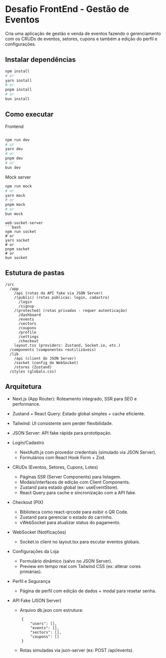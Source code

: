 # Desafio FrontEnd - Gestão de Eventos
Cria uma aplicação de gestão e venda de eventos fazendo o gerenciamento com os CRUDs de eventos, setores, cupons e também a edição do perfil e configurações.

## Instalar dependências
```bash
npm install
# or
yarn install
# or
pnpm install
# or
bun install
```

## Como executar
Frontend
```bash

npm run dev
# or
yarn dev
# or
pnpm dev
# or
bun dev
```
Mock server
```bash
npm run mock
# or
yarn mock
# or
pnpm mock
# or
bun mock
```
```
web-socket-server
```bash
npm run socket
# or
yarn socket
# or
pnpm socket
# or
bun socket
```

## Estutura de pastas
```
/src
  /app
    /api (rotas da API fake via JSON Server)
    /(public) (rotas públicas: login, cadastro)
      /login
      /signup
    /(protected) (rotas privadas - requer autenticação)
      /dashboard
      /events
      /sectors
      /coupons
      /profile
      /settings
      /checkout
    layout.tsx (providers: Zustand, Socket.io, etc.)
  /components (componentes reutilizáveis)
  /lib
    /api (client do JSON Server)
    /socket (config do WebSocket)
    /stores (Zustand)
  /styles (globals.css)
```

## Arquitetura

* Next.js (App Router): Roteamento integrado, SSR para SEO e performance.

* Zustand + React Query: Estado global simples + cache eficiente.

* Tailwind: UI consistente sem perder flexibilidade.

* JSON Server: API fake rápida para prototipação.

* Login/Cadastro
     - NextAuth.js com provedor credentials (simulado via JSON Server).
     - Formulários com React Hook Form + Zod.

* CRUDs (Eventos, Setores, Cupons, Lotes)
     - Páginas SSR (Server Components) para listagem.
     - Modais/interfaces de edição com Client Components.
     - Zustand para estado global (ex: useEventStore).
     - React Query para cache e sincronização com a API fake.

* Checkout (PIX)
     - Biblioteca como react-qrcode para exibir o QR Code.
     - Zustand para gerenciar o estado do carrinho.
     - vWebSocket para atualizar status do pagamento.

* WebSocket (Notificações)
     - Socket.io client no layout.tsx para escutar eventos globais.

* Configurações da Loja
     - Formulário dinâmico (salvo no JSON Server).
     - Preview em tempo real com Tailwind CSS (ex: alterar cores primárias).
 
* Perfil e Segurança
    - Página de perfil com edição de dados + modal para resetar senha.
* API Fake (JSON Server)
    - Arquivo db.json com estrutura:
    ```
        {
            "users": [],
            "events": [],
            "sectors": [],
            "coupons": []
        }
    ```
    - Rotas simuladas via json-server (ex: POST /api/events).

